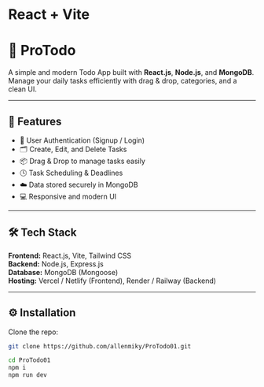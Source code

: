 # React + Vite

# 🧩 ProTodo

A simple and modern Todo App built with **React.js**, **Node.js**, and **MongoDB**.  
Manage your daily tasks efficiently with drag & drop, categories, and a clean UI.

---

## 🚀 Features

- 🔐 User Authentication (Signup / Login)
- 🗂️ Create, Edit, and Delete Tasks
- 📦 Drag & Drop to manage tasks easily
- 🕓 Task Scheduling & Deadlines
- ☁️ Data stored securely in MongoDB
- 💻 Responsive and modern UI

---

## 🛠️ Tech Stack

**Frontend:** React.js, Vite, Tailwind CSS  
**Backend:** Node.js, Express.js  
**Database:** MongoDB (Mongoose)  
**Hosting:** Vercel / Netlify (Frontend), Render / Railway (Backend)

---

## ⚙️ Installation

 Clone the repo:
   ```bash
   git clone https://github.com/allenmiky/ProTodo01.git

   cd ProTodo01
   npm i
   npm run dev



